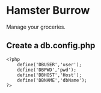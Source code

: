 # Hamster Burrow
 Manage your groceries.
 
## Create a db.config.php

```
<?php
    define('DBUSER','user');
    define('DBPWD','pwd');
    define('DBHOST','Host');
    define('DBNAME','dbName');
?>
```
